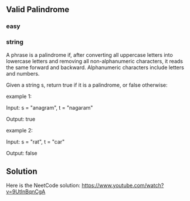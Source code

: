 ## Valid Palindrome
### easy
### string

A phrase is a palindrome if, after converting all uppercase letters into lowercase letters and removing all non-alphanumeric characters, it reads the same forward and backward. Alphanumeric characters include letters and numbers.

Given a string s, return true if it is a palindrome, or false otherwise:

example 1:

Input: s = "anagram", t = "nagaram"

Output: true

example 2: 

Input: s = "rat", t = "car"

Output: false

## Solution

Here is the NeetCode solution: https://www.youtube.com/watch?v=9UtInBqnCgA
